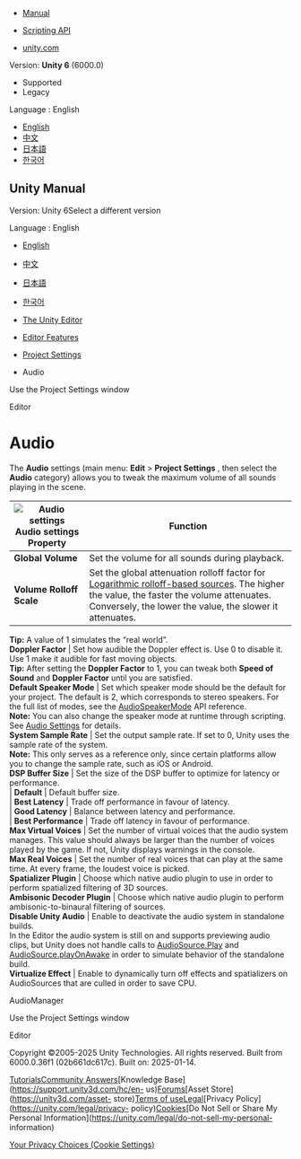 [](https://docs.unity3d.com)

  * [Manual](../Manual/index.html)
  * [Scripting API](../ScriptReference/index.html)

  * [unity.com](https://unity.com/)

Version: **Unity 6** (6000.0)

  * Supported
  * Legacy

Language : English

  * [English](/Manual/class-AudioManager.html)
  * [中文](/cn/current/Manual/class-AudioManager.html)
  * [日本語](/ja/current/Manual/class-AudioManager.html)
  * [한국어](/kr/current/Manual/class-AudioManager.html)

[](https://docs.unity3d.com)

## Unity Manual

Version: Unity 6Select a different version

Language : English

  * [English](/Manual/class-AudioManager.html)
  * [中文](/cn/current/Manual/class-AudioManager.html)
  * [日本語](/ja/current/Manual/class-AudioManager.html)
  * [한국어](/kr/current/Manual/class-AudioManager.html)

  * [The Unity Editor](unity-editor.html)
  * [Editor Features](EditorFeatures.html)
  * [Project Settings](comp-ManagerGroup.html)
  * Audio

[](class-ProjectSettingsWindow.html)

Use the Project Settings window

[](class-EditorManager.html)

Editor

# Audio

The **Audio** settings (main menu: **Edit** > **Project Settings** , then
select the **Audio** category) allows you to tweak the maximum volume of all
sounds playing in the scene.

![Audio settings](../uploads/Main/AudioSet.png) Audio settings **Property** | **Function**  
---|---  
**Global Volume** | Set the volume for all sounds during playback.  
**Volume Rolloff Scale** | Set the global attenuation rolloff factor for [Logarithmic rolloff-based sources](class-AudioSource.html). The higher the value, the faster the volume attenuates. Conversely, the lower the value, the slower it attenuates.   
**Tip:** A value of 1 simulates the “real world”.  
**Doppler Factor** | Set how audible the Doppler effect is. Use 0 to disable it. Use 1 make it audible for fast moving objects.  
**Tip:** After setting the **Doppler Factor** to 1, you can tweak both **Speed
of Sound** and **Doppler Factor** until you are satisfied.  
**Default Speaker Mode** | Set which speaker mode should be the default for your project. The default is 2, which corresponds to stereo speakers. For the full list of modes, see the [AudioSpeakerMode](../ScriptReference/AudioSpeakerMode.html) API reference.  
**Note:** You can also change the speaker mode at runtime through scripting.
See [Audio Settings](../ScriptReference/AudioSettings.html) for details.  
**System Sample Rate** | Set the output sample rate. If set to 0, Unity uses the sample rate of the system.   
**Note:** This only serves as a reference only, since certain platforms allow
you to change the sample rate, such as iOS or Android.  
**DSP Buffer Size** | Set the size of the DSP buffer to optimize for latency or performance.  
| **Default** | Default buffer size.  
| **Best Latency** | Trade off performance in favour of latency.  
| **Good Latency** | Balance between latency and performance.  
| **Best Performance** | Trade off latency in favour of performance.  
**Max Virtual Voices** | Set the number of virtual voices that the audio system manages. This value should always be larger than the number of voices played by the game. If not, Unity displays warnings in the console.  
**Max Real Voices** | Set the number of real voices that can play at the same time. At every frame, the loudest voice is picked.  
**Spatializer Plugin** | Choose which native audio plugin to use in order to perform spatialized filtering of 3D sources.  
**Ambisonic Decoder Plugin** | Choose which native audio plugin to perform ambisonic-to-binaural filtering of sources.  
**Disable Unity Audio** | Enable to deactivate the audio system in standalone builds.   
In the Editor the audio system is still on and supports previewing audio
clips, but Unity does not handle calls to
[AudioSource.Play](../ScriptReference/AudioSource.Play.html) and
[AudioSource.playOnAwake](../ScriptReference/AudioSource-playOnAwake.html) in
order to simulate behavior of the standalone build.  
**Virtualize Effect** | Enable to dynamically turn off effects and spatializers on AudioSources that are culled in order to save CPU.  
  
AudioManager

[](class-ProjectSettingsWindow.html)

Use the Project Settings window

[](class-EditorManager.html)

Editor

Copyright ©2005-2025 Unity Technologies. All rights reserved. Built from
6000.0.36f1 (02b661dc617c). Built on: 2025-01-14.

[Tutorials](https://learn.unity.com/)[Community
Answers](https://answers.unity3d.com)[Knowledge
Base](https://support.unity3d.com/hc/en-
us)[Forums](https://forum.unity3d.com)[Asset Store](https://unity3d.com/asset-
store)[Terms of
use](https://docs.unity3d.com/Manual/TermsOfUse.html)[Legal](https://unity.com/legal)[Privacy
Policy](https://unity.com/legal/privacy-
policy)[Cookies](https://unity.com/legal/cookie-policy)[Do Not Sell or Share
My Personal Information](https://unity.com/legal/do-not-sell-my-personal-
information)

[Your Privacy Choices (Cookie Settings)](javascript:void\(0\);)

